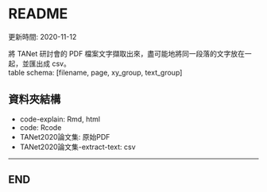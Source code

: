 # README

更新時間: 2020-11-12

將 TANet 研討會的 PDF 檔案文字擷取出來，盡可能地將同一段落的文字放在一起，並匯出成 csv。  
table schema: [filename, page, xy_group, text_group]

## 資料夾結構

- code-explain: Rmd, html
- code: Rcode
- TANet2020論文集: 原始PDF
- TANet2020論文集-extract-text: csv

---

## END

